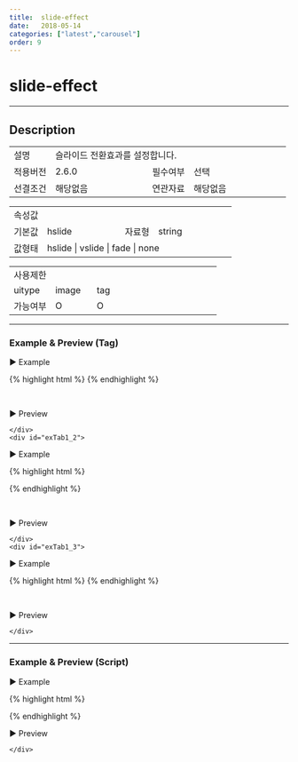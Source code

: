 ```yaml
---
title:  slide-effect
date:   2018-05-14
categories: ["latest","carousel"]
order: 9
---
```


slide-effect
===

---

## Description

<table style="width:100%">
    <colgroup>
        <col width="15%"/>
        <col width="35%"/>
        <col width="15%"/>
        <col width="35%"/>
    </colgroup>
    <tr>
        <td class="tdTitle tdBg">설명</td>
        <td colspan="3">슬라이드 전환효과를 설정합니다.</td>
    </tr>
    <tr>
        <td class="tdTitle tdBg">적용버전</td>
        <td>2.6.0</td>
        <td class="tdTitle tdBg">필수여부</td>
        <td>선택</td>
    </tr>
    <tr>
        <td class="tdTitle tdBg">선결조건</td>
        <td>해당없음</td>
        <td class="tdTitle tdBg">연관자료</td>
        <td>해당없음</td>
    </tr>
</table>
<table style="width:100%">
    <colgroup>
        <col width="15%"/>
        <col width="35%"/>
        <col width="15%"/>
        <col width="35%"/>
    </colgroup>
    <tr>
        <td class="tdTitle tdBg tdCenter" colspan="4">속성값</td>
    </tr>
    <tr>
        <td class="tdTitle tdBg">기본값</td>
        <td>hslide</td>
        <td class="tdTitle tdBg">자료형</td>
        <td>string</td>
    </tr>
    <tr>
        <td class="tdTitle tdBg">값형태</td>
        <td colspan="3">hslide | vslide | fade | none</td>
    </tr>
</table>
<table style="width:100%">
    <colgroup>
        <col width="20%"/>
        <col width="20%"/>
        <col width="20%"/>
        <col width="20%"/>
        <col width="20%"/>
    </colgroup>
    <tr>
        <td class="tdTitle tdBg tdCenter" colspan="5">사용제한</td>
    </tr>
    <tr>
        <td class="tdTitle tdBg">uitype</td>
        <td class="tdCenter">image</td>
        <td class="tdCenter">tag</td>
        <td></td>
        <td></td>
    </tr>
    <tr>
        <td class="tdTitle tdBg">가능여부</td>
        <td class="tdBlue tdCenter">O</td>
        <td class="tdBlue tdCenter">O</td>
        <td></td>
        <td></td>
    </tr>
</table>

---
### Example & Preview (Tag)

<script>
    var carouselJsonData=[
        {imagesrc:'./../img/image1.jpg'},
        {imagesrc:'./../img/image2.jpg'},
        {imagesrc:'./../img/image3.jpg'}
    ];
</script>

<sbux-tabs id="exTab1" name="exTab1" uitype="normal" title-target-id-array="{exTab1_1,exTab1_2}^exTab1_3" title-text-array="image{고정형,변동형}^tag(고정형)" is-scrollable="false">
</sbux-tabs>
<div class="tab-content">
    <div id="exTab1_1">

▶ Example

{% highlight html %}
<sbux-carousel id="sbIdx1_1" name="sbIdx1_1" uitype="image" slide-effect="fade">
    <content-item image-src="./../img/image1.jpg"></content-item>
    <content-item image-src="./../img/image2.jpg"></content-item>
    <content-item image-src="./../img/image3.jpg"></content-item>
</sbux-carousel>
{% endhighlight %}

<br>

▶ Preview 

<sbux-carousel id="sbIdx1_1" name="sbIdx1_1" uitype="image" slide-effect="fade">
    <content-item image-src="./../img/image1.jpg"></content-item>
    <content-item image-src="./../img/image2.jpg"></content-item>
    <content-item image-src="./../img/image3.jpg"></content-item>
</sbux-carousel>

    </div>
    <div id="exTab1_2">

▶ Example

{% highlight html %}
<script>
    var carouselJsonData=[
        {imagesrc:'./../img/image1.jpg'},
        {imagesrc:'./../img/image2.jpg'},
        {imagesrc:'./../img/image3.jpg'}
    ];
</script>
<sbux-carousel id="sbIdx1_2" name="sbTagNm1_2" uitype="image" jsondata-ref="carouselJsonData" slide-effect="fade"></sbux-carousel>
{% endhighlight %}


<br>

▶ Preview 

<sbux-carousel id="sbIdx1_2" name="sbTagNm1_2" uitype="image" jsondata-ref="carouselJsonData" slide-effect="fade"></sbux-carousel>

    </div>
    <div id="exTab1_3">

▶ Example

{% highlight html %}
<sbux-carousel id="sbIdx1_3" name="sbTagNm1_3" uitype="tag" slide-effect="fade">
    <content-item><sbux-input id="couinput" name="couinput" uitype="text"></sbux-input></content-item>
    <content-item><sbux-datepicker id="coupicker" name="coupicker" uitype="inline"></sbux-datepicker></content-item>
    <content-item><sbux-button id="coubutton" name="coubutton" uitype="normal" text="버튼"></sbux-button></content-item>
</sbux-carousel>
{% endhighlight %}

<br>

▶ Preview 

<sbux-carousel id="sbIdx1_3" name="sbTagNm1_3" uitype="tag" slide-effect="fade">
    <content-item><sbux-input id="couinput" name="couinput" uitype="text"></sbux-input></content-item>
    <content-item><sbux-datepicker id="coupicker" name="coupicker" uitype="inline"></sbux-datepicker></content-item>
    <content-item><sbux-button id="coubutton" name="coubutton" uitype="normal" text="버튼"></sbux-button></content-item>
</sbux-carousel>

    </div>
</div>

---
### Example & Preview (Script)

<sbux-tabs id="exTab2" name="exTab2" uitype="normal" title-target-id-array="exTab2_1" title-text-array="image(변동형)" is-scrollable="false">
</sbux-tabs>
<div class="tab-content">
    <div id="exTab2_1">

▶ Example

{% highlight html %}
<div id="sbArea2_1"></div>
<script>
    var carouselJsonData=[
        {imagesrc:'./../img/image1.jpg'},
        {imagesrc:'./../img/image2.jpg'},
        {imagesrc:'./../img/image3.jpg'}
    ];
    $(document).ready(function(){
        $('#sbArea2_1').sbCarousel({
            name : 'sbScriptNm2_1',
            uitype : 'image',
            jsondataRef : 'carouselJsonData',
            slideEffect : 'fade'
        });
    }); 
</script>
{% endhighlight %}

<br>

▶ Preview 

<div id="sbArea2_1"></div>
<script>
    $(document).ready(function(){
        $('#sbArea2_1').sbCarousel({
            name : 'sbScriptNm2_1',
            uitype : 'image',
            jsondataRef : 'carouselJsonData',
            slideEffect : 'fade'
        });
    }); 
</script>

    </div>
</div>